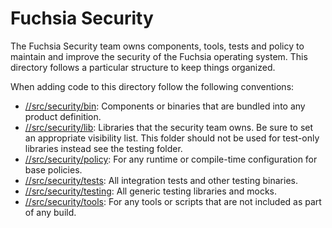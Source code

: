 # Fuchsia Security

The Fuchsia Security team owns components, tools, tests and policy to maintain
and improve the security of the Fuchsia operating system. This directory
follows a particular structure to keep things organized.

When adding code to this directory follow the following conventions:

* [//src/security/bin](//src/security/bin): Components or binaries that are
  bundled into any product definition.
* [//src/security/lib](//src/security/lib): Libraries that the security team
  owns. Be sure to set an appropriate visibility list. This folder should not
  be used for test-only libraries instead see the testing folder.
* [//src/security/policy](//src/security/policy): For any runtime or
  compile-time configuration for base policies.
* [//src/security/tests](//src/security/tests): All integration tests and
  other testing binaries.
* [//src/security/testing](//src/security/testing): All generic testing
  libraries and mocks.
* [//src/security/tools](//src/security/tools): For any tools or scripts that
  are not included as part of any build.

